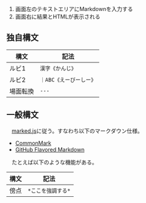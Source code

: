 1. 画面左のテキストエリアにMarkdownを入力する
1. 画面右に結果とHTMLが表示される

## 独自構文

構文|記法
----|----
ルビ1|`漢字《かんじ》`
ルビ2|`｜ABC《えーびーしー》`
場面転換|`---`

## 一般構文

　[marked.js][]に従う。すなわち以下のマークダウン仕様。

* [CommonMark][]
* [GitHub Flavored Markdown][]

[marked.js]:https://marked.js.org/
[CommonMark]:http://spec.commonmark.org/0.30/
[GitHub Flavored Markdown]:https://github.github.com/gfm/

　たとえば以下のような機能がある。

構文|記法
----|----
傍点|`*ここを強調する*`

